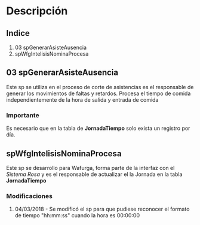 # Descripción
## Indice
1. 03 spGenerarAsisteAusencia
2. spWfgIntelisisNominaProcesa
## 03 spGenerarAsisteAusencia
Este sp se utiliza en el proceso de corte de asistencias es el responsable de generar los movimientos de faltas y retardos.
Procesa el tiempo de comida independientemente de la hora de salida y entrada de comida
### Importante
Es necesario que en la tabla de **JornadaTiempo** solo exista un registro por día.
## spWfgIntelisisNominaProcesa
Este sp se desarrollo para Wafurga, forma parte de la interfaz con el *Sistema Rosa* y es el responsable de actualizar el la Jornada en la tabla **JornadaTiempo**
### Modificaciones
1. 04/03/2018 - Se modificó el sp para que pudiese reconocer el formato de tiempo "hh:mm:ss" cuando la hora es 00:00:00
